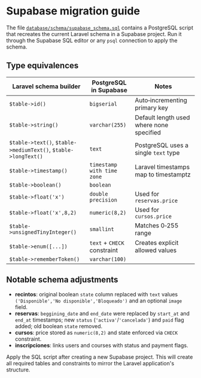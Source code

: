 # Supabase migration guide

The file [`database/schema/supabase_schema.sql`](../database/schema/supabase_schema.sql) contains a PostgreSQL script that recreates the current Laravel schema in a Supabase project. Run it through the Supabase SQL editor or any `psql` connection to apply the schema.

## Type equivalences

| Laravel schema builder | PostgreSQL in Supabase | Notes |
|------------------------|------------------------|-------|
| `$table->id()` | `bigserial` | Auto‑incrementing primary key |
| `$table->string()` | `varchar(255)` | Default length used where none specified |
| `$table->text()`, `$table->mediumText()`, `$table->longText()` | `text` | PostgreSQL uses a single `text` type |
| `$table->timestamp()` | `timestamp with time zone` | Laravel timestamps map to timestamptz |
| `$table->boolean()` | `boolean` | |
| `$table->float('x')` | `double precision` | Used for `reservas.price` |
| `$table->float('x',8,2)` | `numeric(8,2)` | Used for `cursos.price` |
| `$table->unsignedTinyInteger()` | `smallint` | Matches 0‑255 range |
| `$table->enum([...])` | `text` + `CHECK` constraint | Creates explicit allowed values |
| `$table->rememberToken()` | `varchar(100)` | |

## Notable schema adjustments

- **recintos**: original boolean `state` column replaced with `text` values `('Disponible','No disponible','Bloqueado')` and an optional `image` field.
- **reservas**: `beggining_date` and `end_date` were replaced by `start_at` and `end_at` timestamps; new `status` (`'activa'`/`'cancelada'`) and `paid` flag added; old boolean `state` removed.
- **cursos**: price stored as `numeric(8,2)` and state enforced via `CHECK` constraint.
- **inscripciones**: links users and courses with status and payment flags.

Apply the SQL script after creating a new Supabase project. This will create all required tables and constraints to mirror the Laravel application's structure.
